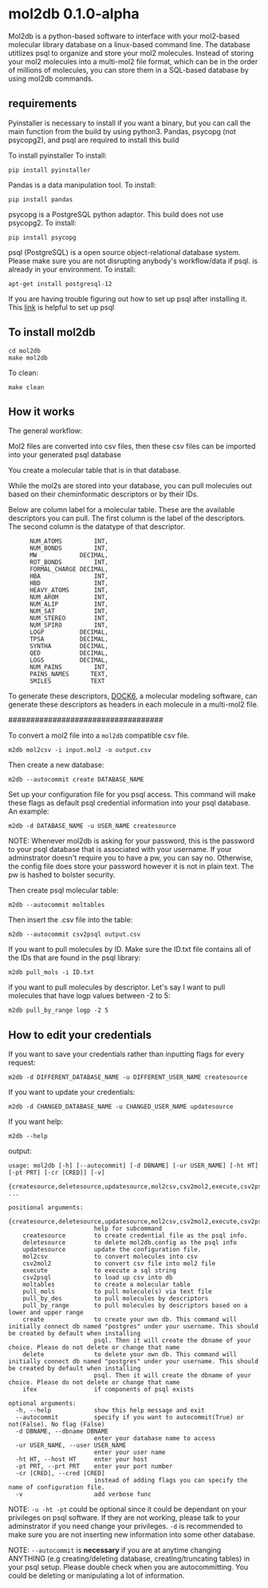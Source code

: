 # mol2db 0.1.0-alpha

Mol2db is a python-based software to interface with your mol2-based molecular library database on a linux-based command line. The database utitlizes psql to organize and store your mol2 molecules. Instead of storing your mol2 molecules into a multi-mol2 file format, which can be in the order of millions of molecules, you can store them in a SQL-based database by using mol2db commands.  


## requirements
Pyinstaller is necessary to install if you want a binary, but you can call the main function from the build by using python3. 
Pandas, psycopg (not psycopg2), and psql are required to install this build

To install pyinstaller
To install:
```
pip install pyinstaller
```

Pandas is a data manipulation tool. 
To install: 
```
pip install pandas
```

psycopg is a PostgreSQL python adaptor. This build does not use psycopg2.
To install:
```
pip install psycopg
```

psql (PostgreSQL) is a open source object-relational database system.
Please make sure you are not disrupting anybody's workflow/data if psql.
is already in your environment. 
To install:
```
apt-get install postgresql-12
```

If you are having trouble figuring out how to set up psql after installing it.
This [link](https://pimylifeup.com/raspberry-pi-postgresql/) is helpful to set up psql



## To install mol2db

```
cd mol2db
make mol2db
```


To clean:
```
make clean
```

## How it works

The general workflow:

Mol2 files are converted into csv files, then these csv files can be imported into your generated psql database

You create a molecular table that is in that database.

While the mol2s are stored into your database, you can pull molecules out based on their cheminformatic
descriptors or by their IDs.

Below are column label for a molecular table. These are the available descriptors you can pull. 
The first column is the label of the descriptors. The second column is the datatype of that descriptor. 

```
      NUM_ATOMS         INT,
      NUM_BONDS         INT,
      MW            DECIMAL,
      ROT_BONDS         INT,
      FORMAL_CHARGE DECIMAL,
      HBA               INT,
      HBD               INT,
      HEAVY_ATOMS       INT,
      NUM_AROM          INT,
      NUM_ALIP          INT,
      NUM_SAT           INT,
      NUM_STEREO        INT,
      NUM_SPIRO         INT,
      LOGP          DECIMAL,
      TPSA          DECIMAL,
      SYNTHA        DECIMAL,
      QED           DECIMAL,
      LOGS          DECIMAL,
      NUM_PAINS         INT,
      PAINS_NAMES      TEXT,
      SMILES           TEXT

```

To generate these descriptors, [DOCK6](https://dock.compbio.ucsf.edu/DOCK_6/index.htm), a molecular modeling software, can generate these descriptors as headers in each molecule in a multi-mol2 file.

###################################

To convert a mol2 file into a `mol2db` compatible csv file.
```
m2db mol2csv -i input.mol2 -o output.csv
```

Then create a new database:
```
m2db --autocommit create DATABASE_NAME
```

Set up your configuration file for you psql access.
This command will make these flags as default psql credential information
into your psql database. An example:
```
m2db -d DATABASE_NAME -u USER_NAME createsource 
```

NOTE: Whenever mol2db is asking for your password, this is the password to your psql database that is associated with your username. If your adminstrator doesn't require you to have a pw, you can say no. Otherwise, the config file does store your password however it is not in plain text. The pw is hashed to bolster security. 

Then create psql molecular table:
```
m2db --autocommit moltables
```

Then insert the .csv file into the table:
```
m2db --autocommit csv2psql output.csv
```

If you want to pull molecules by ID. Make sure the ID.txt file contains all of the IDs
that are found in the psql library:
```
m2db pull_mols -i ID.txt
```

if you want to pull molecules by descriptor. Let's say I want to pull molecules that have logp values between
-2 to 5:
```
m2db pull_by_range logp -2 5
```



## How to edit your credentials
If you want to save your credentials rather than inputting flags for 
every request:

```
m2db -d DIFFERENT_DATABASE_NAME -u DIFFERENT_USER_NAME createsource 
```

If you want to update your credentials:

```
m2db -d CHANGED_DATABASE_NAME -u CHANGED_USER_NAME updatesource
```


If you want help:
```
m2db --help
```

output:

```
usage: mol2db [-h] [--autocommit] [-d DBNAME] [-ur USER_NAME] [-ht HT] [-pt PRT] [-cr [CRED]] [-v]
              {createsource,deletesource,updatesource,mol2csv,csv2mol2,execute,csv2psql,moltables,pull_mols,pull_by_des,pull_by_range,create,delete,ifex} ...

positional arguments:
  {createsource,deletesource,updatesource,mol2csv,csv2mol2,execute,csv2psql,moltables,pull_mols,pull_by_des,pull_by_range,create,delete,ifex}
                        help for subcommand
    createsource        to create credential file as the psql info.
    deletesource        to delete mol2db.config as the psql info
    updatesource        update the configuration file.
    mol2csv             to convert molecules into csv
    csv2mol2            to convert csv file into mol2 file
    execute             to execute a sql string
    csv2psql            to load up csv into db
    moltables           to create a molecular table
    pull_mols           to pull molecule(s) via text file
    pull_by_des         to pull molecules by descriptors
    pull_by_range       to pull molecules by descriptors based on a lower and upper range
    create              to create your own db. This command will initially connect db named "postgres" under your username. This should be created by default when installing
                        psql. Then it will create the dbname of your choice. Please do not delete or change that name
    delete              to delete your own db. This command will initially connect db named "postgres" under your username. This should be created by default when installing
                        psql. Then it will create the dbname of your choice. Please do not delete or change that name
    ifex                if components of psql exists

optional arguments:
  -h, --help            show this help message and exit
  --autocommit          specify if you want to autocommit(True) or not(False). No flag (False)
  -d DBNAME, --dbname DBNAME
                        enter your database name to access
  -ur USER_NAME, --user USER_NAME
                        enter your user name
  -ht HT, --host HT     enter your host
  -pt PRT, --prt PRT    enter your port number
  -cr [CRED], --cred [CRED]
                        instead of adding flags you can specify the name of configuration file.
  -v                    add verbose func
```

NOTE: `-u -ht -pt` could be optional since it could be dependant on your privileges on psql software. If they are not working, please talk to your adminstrator if you need change your privileges. `-d` is recommended to make sure you are not inserting new information into some other database. 

NOTE: `--autocommit` is **necessary** if you are at anytime changing ANYTHING (e.g creating/deleting database, creating/truncating tables) in your psql setup. Please double check when you are autocommitting. You could be deleting or manipulating a lot of information. 









